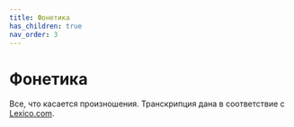 ```yaml
---
title: Фонетика
has_children: true
nav_order: 3
---
```


# Фонетика

Все, что касается произношения.  Транскрипция дана в соответствие с
[Lexico.com](https://www.lexico.com/).
